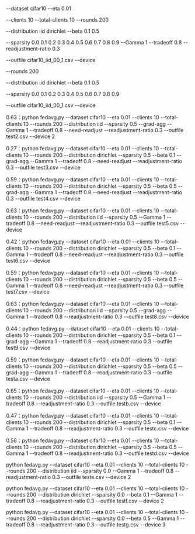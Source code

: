 --dataset cifar10
--eta 0.01

--clients 10
--total-clients 10
--rounds 200

--distribution iid dirichlet
--beta 0.1 0.5

--sparsity 0.0 0.1 0.2 0.3 0.4 0.5 0.6 0.7 0.8 0.9
--Gamma 1
--tradeoff 0.8
--readjustment-ratio 0.3

--outfile cifar10_iid_00_1.csv
--device



--rounds 200

--distribution iid dirichlet
--beta 0.1 0.5

--sparsity 0.0 0.1 0.2 0.3 0.4 0.5 0.6 0.7 0.8 0.9

--outfile cifar10_iid_00_1.csv
--device





0.63：python fedavg.py --dataset cifar10 --eta 0.01 --clients 10 --total-clients 10 --rounds 200 --distribution iid --sparsity 0.5 --grad-agg --Gamma 1 --tradeoff 0.8 --need-readjust --readjustment-ratio 0.3 --outfile test2.csv --device 2

0.27：python fedavg.py --dataset cifar10 --eta 0.01 --clients 10 --total-clients 10 --rounds 200 --distribution dirichlet --sparsity 0.5 --beta 0.1 --grad-agg --Gamma 1 --tradeoff 0.8 --need-readjust --readjustment-ratio 0.3 --outfile test3.csv --device

0.59：python fedavg.py --dataset cifar10 --eta 0.01 --clients 10 --total-clients 10 --rounds 200 --distribution dirichlet --sparsity 0.5 --beta 0.5 --grad-agg --Gamma 1 --tradeoff 0.8 --need-readjust --readjustment-ratio 0.3 --outfile test4.csv --device



0.63：python fedavg.py --dataset cifar10 --eta 0.01 --clients 10 --total-clients 10 --rounds 200 --distribution iid --sparsity 0.5 --Gamma 1 --tradeoff 0.8 --need-readjust --readjustment-ratio 0.3 --outfile test5.csv --device

0.42：python fedavg.py --dataset cifar10 --eta 0.01 --clients 10 --total-clients 10 --rounds 200 --distribution dirichlet --sparsity 0.5 --beta 0.1 --Gamma 1 --tradeoff 0.8 --need-readjust --readjustment-ratio 0.3 --outfile test6.csv --device

0.59：python fedavg.py --dataset cifar10 --eta 0.01 --clients 10 --total-clients 10 --rounds 200 --distribution dirichlet --sparsity 0.5 --beta 0.5 --Gamma 1 --tradeoff 0.8 --need-readjust --readjustment-ratio 0.3 --outfile test7.csv --device



0.63：python fedavg.py --dataset cifar10 --eta 0.01 --clients 10 --total-clients 10 --rounds 200 --distribution iid --sparsity 0.5 --grad-agg --Gamma 1 --tradeoff 0.8 --readjustment-ratio 0.3 --outfile test8.csv --device

0.44：python fedavg.py --dataset cifar10 --eta 0.01 --clients 10 --total-clients 10 --rounds 200 --distribution dirichlet --sparsity 0.5 --beta 0.1 --grad-agg --Gamma 1 --tradeoff 0.8 --readjustment-ratio 0.3 --outfile test9.csv --device

0.59：python fedavg.py --dataset cifar10 --eta 0.01 --clients 10 --total-clients 10 --rounds 200 --distribution dirichlet --sparsity 0.5 --beta 0.5 --grad-agg --Gamma 1 --tradeoff 0.8 --readjustment-ratio 0.3 --outfile testa.csv --device



0.65：python fedavg.py --dataset cifar10 --eta 0.01 --clients 10 --total-clients 10 --rounds 200 --distribution iid --sparsity 0.5 --Gamma 1 --tradeoff 0.8 --readjustment-ratio 0.3 --outfile testb.csv --device

0.47：python fedavg.py --dataset cifar10 --eta 0.01 --clients 10 --total-clients 10 --rounds 200 --distribution dirichlet --sparsity 0.5 --beta 0.1 --Gamma 1 --tradeoff 0.8 --readjustment-ratio 0.3 --outfile testc.csv --device

0.56：python fedavg.py --dataset cifar10 --eta 0.01 --clients 10 --total-clients 10 --rounds 200 --distribution dirichlet --sparsity 0.5 --beta 0.5 --Gamma 1 --tradeoff 0.8 --readjustment-ratio 0.3 --outfile testd.csv --device



python fedavg.py --dataset cifar10 --eta 0.01 --clients 10 --total-clients 10 --rounds 200 --distribution iid --sparsity 0.0 --Gamma 1 --tradeoff 0.8 --readjustment-ratio 0.3 --outfile teste.csv --device 2

python fedavg.py --dataset cifar10 --eta 0.01 --clients 10 --total-clients 10 --rounds 200 --distribution dirichlet --sparsity 0.0 --beta 0.1 --Gamma 1 --tradeoff 0.8 --readjustment-ratio 0.3 --outfile testf.csv --device 2

python fedavg.py --dataset cifar10 --eta 0.01 --clients 10 --total-clients 10 --rounds 200 --distribution dirichlet --sparsity 0.0 --beta 0.5 --Gamma 1 --tradeoff 0.8 --readjustment-ratio 0.3 --outfile testg.csv --device 3